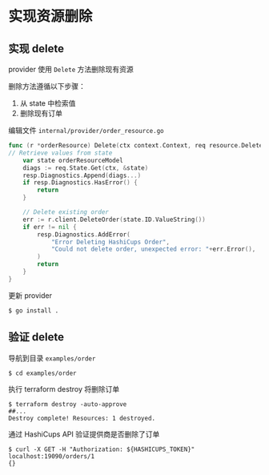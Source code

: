 # 实现资源删除

## 实现 delete

provider 使用 `Delete` 方法删除现有资源

删除方法遵循以下步骤：

1. 从 state 中检索值
2. 删除现有订单

编辑文件 `internal/provider/order_resource.go`

```go
func (r *orderResource) Delete(ctx context.Context, req resource.DeleteRequest, resp *resource.DeleteResponse) {
// Retrieve values from state
    var state orderResourceModel
    diags := req.State.Get(ctx, &state)
    resp.Diagnostics.Append(diags...)
    if resp.Diagnostics.HasError() {
        return
    }

    // Delete existing order
    err := r.client.DeleteOrder(state.ID.ValueString())
    if err != nil {
        resp.Diagnostics.AddError(
            "Error Deleting HashiCups Order",
            "Could not delete order, unexpected error: "+err.Error(),
        )
        return
    }
}
```

更新 provider

```shell
$ go install .
```



## 验证 delete

导航到目录 `examples/order`

```shell
$ cd examples/order
```

执行 terraform destroy 将删除订单

```shell
$ terraform destroy -auto-approve
##...
Destroy complete! Resources: 1 destroyed.
```

通过 HashiCups API 验证提供商是否删除了订单

```shell
$ curl -X GET -H "Authorization: ${HASHICUPS_TOKEN}" localhost:19090/orders/1
{}
```

